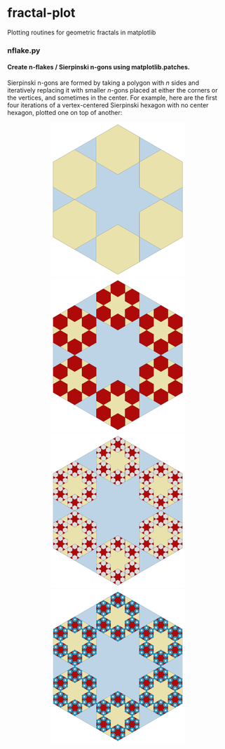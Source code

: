fractal-plot
============

Plotting routines for geometric fractals in matplotlib

### nflake.py
#### Create n-flakes / Sierpinski n-gons using matplotlib.patches.
Sierpinski n-gons are formed by taking a polygon with *n* sides and iteratively replacing it with smaller *n*-gons placed at either the corners or the vertices, and sometimes in the center. For example, here are the first four iterations of a vertex-centered Sierpinski hexagon with no center hexagon, plotted one on top of another:

<div align="center">
<a href="https://raw.githubusercontent.com/pganssle/fractal-plot/master/demos/output/vertex_no_center/png/Sierpinski%2006-gon%20N%20Vertex%20Iterations%2000-01.png"><img src="https://raw.githubusercontent.com/pganssle/fractal-plot/master/demos/output/vertex_no_center/png/Sierpinski%2006-gon%20N%20Vertex%20Iterations%2000-01.png" width="306px" height="352px"></a>
<a href="https://raw.githubusercontent.com/pganssle/fractal-plot/master/demos/output/vertex_no_center/png/Sierpinski%2006-gon%20N%20Vertex%20Iterations%2000-02.png"><img src="https://raw.githubusercontent.com/pganssle/fractal-plot/master/demos/output/vertex_no_center/png/Sierpinski%2006-gon%20N%20Vertex%20Iterations%2000-02.png" width="306px" height="352px"></a>
<a href="https://raw.githubusercontent.com/pganssle/fractal-plot/master/demos/output/vertex_no_center/png/Sierpinski%2006-gon%20N%20Vertex%20Iterations%2000-03.png"><img src="https://raw.githubusercontent.com/pganssle/fractal-plot/master/demos/output/vertex_no_center/png/Sierpinski%2006-gon%20N%20Vertex%20Iterations%2000-03.png" width="306px" height="352px"></a>
<a href="https://raw.githubusercontent.com/pganssle/fractal-plot/master/demos/output/vertex_no_center/png/Sierpinski%2006-gon%20N%20Vertex%20Iterations%2000-04.png"><img src="https://raw.githubusercontent.com/pganssle/fractal-plot/master/demos/output/vertex_no_center/png/Sierpinski%2006-gon%20N%20Vertex%20Iterations%2000-04.png" width="306px" height="352px"></a>
</div>

